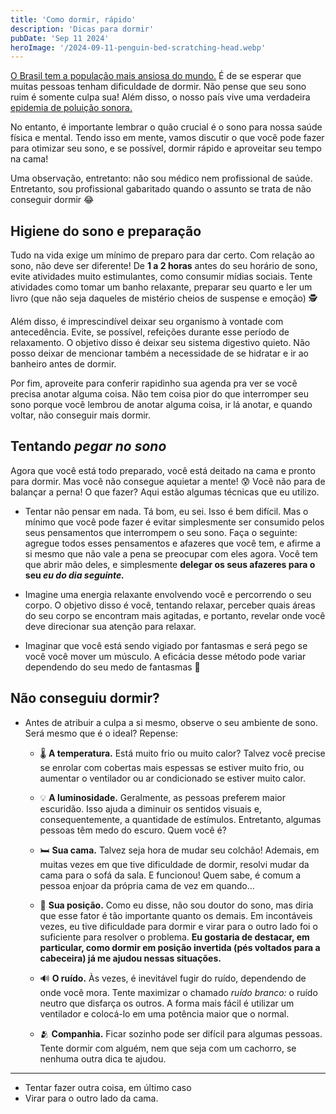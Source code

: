 ```yaml
---
title: 'Como dormir, rápido'
description: 'Dicas para dormir'
pubDate: 'Sep 11 2024'
heroImage: '/2024-09-11-penguin-bed-scratching-head.webp'
---
```


[O Brasil tem a população mais ansiosa do mundo.](https://g1.globo.com/saude/noticia/2023/02/27/por-que-o-brasil-tem-a-populacao-mais-ansiosa-do-mundo.ghtml) É de se esperar que muitas pessoas tenham dificuldade de dormir. Não pense que seu sono ruim é somente culpa sua! Além disso, o nosso país vive uma verdadeira [epidemia de poluição sonora.](https://sedur.salvador.ba.gov.br/noticias/811-prefeitura-recebe-mais-de-90-mil-denuncias-de-poluicao-sonora-em-2022)

No entanto, é importante lembrar o quão crucial é o sono para nossa saúde física e mental. Tendo isso em mente, vamos discutir o que você pode fazer para otimizar seu sono, e se possível, dormir rápido e aproveitar seu tempo na cama!

Uma observação, entretanto: não sou médico nem profissional de saúde. Entretanto, sou profissional gabaritado quando o assunto se trata de não conseguir dormir 😂

## Higiene do sono e preparação

Tudo na vida exige um mínimo de preparo para dar certo. Com relação ao sono, não deve ser diferente! De **1 a 2 horas** antes do seu horário de sono, evite atividades muito estimulantes, como consumir mídias sociais. Tente atividades como tomar um banho relaxante, preparar seu quarto e ler um livro (que não seja daqueles de mistério cheios de suspense e emoção) 🕵️

Além disso, é imprescindível deixar seu organismo à vontade com antecedência. Evite, se possível, refeições durante esse período de relaxamento. O objetivo disso é deixar seu sistema digestivo quieto. Não posso deixar de mencionar também a necessidade de se hidratar e ir ao banheiro antes de dormir.

Por fim, aproveite para conferir rapidinho sua agenda pra ver se você precisa anotar alguma coisa. Não tem coisa pior do que interromper seu sono porque você lembrou de anotar alguma coisa, ir lá anotar, e quando voltar, não conseguir mais dormir.

## Tentando *pegar no sono*

Agora que você está todo preparado, você está deitado na cama e pronto para dormir. Mas você não consegue aquietar a mente! 😰 Você não para de balançar a perna! O que fazer? Aqui estão algumas técnicas que eu utilizo.

- Tentar não pensar em nada. Tá bom, eu sei. Isso é bem difícil. Mas o mínimo que você pode fazer é evitar simplesmente ser consumido pelos seus pensamentos que interrompem o seu sono. Faça o seguinte: agregue todos esses pensamentos e afazeres que você tem, e afirme a si mesmo que não vale a pena se preocupar com eles agora. Você tem que abrir mão deles, e simplesmente **delegar os seus afazeres para o seu *eu do dia seguinte.***

- Imagine uma energia relaxante envolvendo você e percorrendo o seu corpo. O objetivo disso é você, tentando relaxar, perceber quais áreas do seu corpo se encontram mais agitadas, e portanto, revelar onde você deve direcionar sua atenção para relaxar.

- Imaginar que você está sendo vigiado por fantasmas e será pego se você você mover um músculo. A eficácia desse método pode variar dependendo do seu medo de fantasmas 👻

## Não conseguiu dormir?

- Antes de atribuir a culpa a si mesmo, observe o seu ambiente de sono. Será mesmo que é o ideal? Repense:

  - 🌡 **A temperatura.** Está muito frio ou muito calor? Talvez você precise se enrolar com cobertas mais espessas se estiver muito frio, ou aumentar o ventilador ou ar condicionado se estiver muito calor.

  - 💡 **A luminosidade.** Geralmente, as pessoas preferem maior escuridão. Isso ajuda a diminuir os sentidos visuais e, consequentemente, a quantidade de estímulos. Entretanto, algumas pessoas têm medo do escuro. Quem você é?
  
  - 🛏 **Sua cama.** Talvez seja hora de mudar seu colchão! Ademais, em muitas vezes em que tive dificuldade de dormir, resolvi mudar da cama para o sofá da sala. E funcionou! Quem sabe, é comum a pessoa enjoar da própria cama de vez em quando...

  - 🛌 **Sua posição.** Como eu disse, não sou doutor do sono, mas diria que esse fator é tão importante quanto os demais. Em incontáveis vezes, eu tive dificuldade para dormir e virar para o outro lado foi o suficiente para resolver o problema. **Eu gostaria de destacar, em particular, como dormir em posição invertida (pés voltados para a cabeceira) já me ajudou nessas situações.**
  
  - 🔊 **O ruído.** Às vezes, é inevitável fugir do ruído, dependendo de onde você mora. Tente maximizar o chamado *ruído branco:* o ruído neutro que disfarça os outros. A forma mais fácil é utilizar um ventilador e colocá-lo em uma potência maior que o normal.

  - 🫂 **Companhia.** Ficar sozinho pode ser difícil para algumas pessoas. Tente dormir com alguém, nem que seja com um cachorro, se nenhuma outra dica te ajudou.

---
- Tentar fazer outra coisa, em último caso
- Virar para o outro lado da cama.
